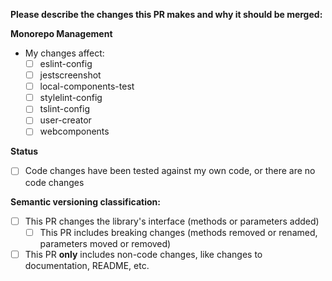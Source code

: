 **Please describe the changes this PR makes and why it should be merged:**


**Monorepo Management**
- My changes affect:
  - [ ] eslint-config
  - [ ] jestscreenshot
  - [ ] local-components-test
  - [ ] stylelint-config
  - [ ] tslint-config
  - [ ] user-creator
  - [ ] webcomponents

**Status**
- [ ] Code changes have been tested against my own code, or there are no code changes

**Semantic versioning classification:**
- [ ] This PR changes the library's interface (methods or parameters added)
  - [ ] This PR includes breaking changes (methods removed or renamed, parameters moved or removed)
- [ ] This PR **only** includes non-code changes, like changes to documentation, README, etc.
